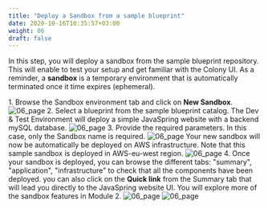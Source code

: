 ```yaml
---
title: "Deploy a Sandbox from a sample blueprint"
date: 2020-10-16T10:35:57+03:00
weight: 06
draft: false
---
```


In this step, you will deploy a sandbox from the sample blueprint repository. This will enable to test your setup and get familiar with the Colony UI. As a reminder, a __sandbox__ is a temporary environment that is automatically terminated once it time expires (ephemeral). 

1\. Browse the Sandbox environment tab and click on __New Sandbox__.
 ![06_page](/images/prerequisite/new_sandbox.png)
2\. Select a blueprint from the sample blueprint catalog. The Dev & Test Environment will deploy a simple JavaSpring website with a backend mySQL database.
 ![06_page](/images/prerequisite/select_sample_bp.png)
3\. Provide the required parameters. In this case, only the Sandbox name is required.
 ![06_page](/images/prerequisite/set_parameters.png)
Your new sandbox will now be automatically be deployed on AWS infrastructure. Note that this sample sandbox is deployed in AWS-eu-west region.
 ![06_page](/images/prerequisite/new_sandbox.png)
4\. Once your sandbox is deployed, you can browse the different tabs: "summary", "application", "infrastructure" to check that all the components have been deployed. you can also click on the __Quick link__ from the Summary tab that will lead you directly to the JavaSpring website UI. You will explore more of the sandbox features in Module 2.
 ![06_page](/images/prerequisite/sandbox_deployed.png)
 ![06_page](/images/prerequisite/application_tab.png)
 
 

